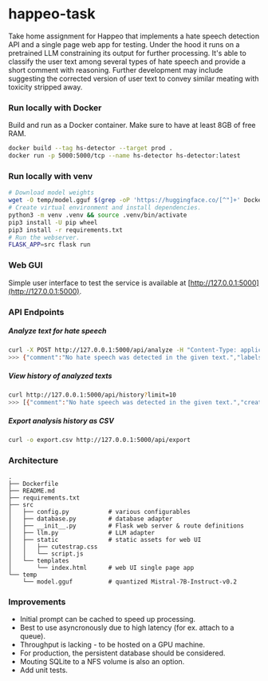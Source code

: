 # happeo-task
Take home assignment for Happeo that implements a hate speech detection API and a single page web app for testing. Under the hood it runs on a pretrained LLM constraining its output for further processing. It's able to classify the user text among several types of hate speech and provide a short comment with reasoning. Further development may include suggesting the corrected version of user text to convey similar meating with toxicity stripped away.


### Run locally with Docker
Build and run as a Docker container. Make sure to have at least 8GB of free RAM.
```bash
docker build --tag hs-detector --target prod .
docker run -p 5000:5000/tcp --name hs-detector hs-detector:latest
```


### Run locally with venv
```bash
# Download model weights
wget -O temp/model.gguf $(grep -oP 'https://huggingface.co/[^"]+' Dockerfile)
# Create virtual environment and install dependencies.
python3 -m venv .venv && source .venv/bin/activate
pip3 install -U pip wheel
pip3 install -r requirements.txt
# Run the webserver.
FLASK_APP=src flask run
```


### Web GUI
Simple user interface to test the service is available at [http://127.0.0.1:5000](http://127.0.0.1:5000).


### API Endpoints
##### Analyze text for hate speech
```bash
curl -X POST http://127.0.0.1:5000/api/analyze -H "Content-Type: application/json" -d '{"text": "Your text goes here."}'
>>> {"comment":"No hate speech was detected in the given text.","labels":[]}
```
##### View history of analyzed texts
```bash
curl http://127.0.0.1:5000/api/history?limit=10
>>> [{"comment":"No hate speech was detected in the given text.","created_at":1705854943,"labels":[],"text":"Your text goes here."}, ...]
```
##### Export analysis history as CSV
```bash
curl -o export.csv http://127.0.0.1:5000/api/export
```


### Architecture
```
.
├── Dockerfile
├── README.md
├── requirements.txt
├── src
│   ├── config.py           # various configurables
│   ├── database.py         # database adapter
│   ├── __init__.py         # Flask web server & route definitions
│   ├── llm.py              # LLM adapter
│   ├── static              # static assets for web UI
│   │   ├── cutestrap.css
│   │   └── script.js
│   └── templates
│       └── index.html      # web UI single page app
└── temp
    └── model.gguf          # quantized Mistral-7B-Instruct-v0.2
```


### Improvements
- Initial prompt can be cached to speed up processing.
- Best to use asyncronously due to high latency (for ex. attach to a queue).
- Throughput is lacking - to be hosted on a GPU machine.
- For production, the persistent database should be considered.
- Mouting SQLite to a NFS volume is also an option.
- Add unit tests.
